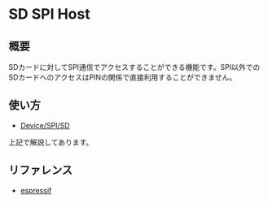 # SD SPI Host

## 概要

SDカードに対してSPI通信でアクセスすることができる機能です。SPI以外でのSDカードへのアクセスはPINの関係で直接利用することができません。

## 使い方
- [Device/SPI/SD](../../Device/SPI/SD/)

上記で解説してあります。

## リファレンス
- [espressif](https://docs.espressif.com/projects/esp-idf/en/latest/api-reference/peripherals/sdspi_host.html)
